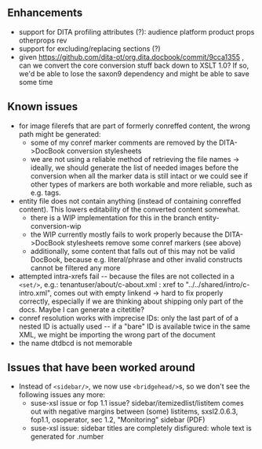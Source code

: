 ## Enhancements
* support for DITA profiling attributes (?): audience platform product props otherprops rev
* support for excluding/replacing sections (?)
* given https://github.com/dita-ot/org.dita.docbook/commit/9cca1355 , can we
  convert the core conversion stuff back down to XSLT 1.0? If so, we'd be able
  to lose the saxon9 dependency and might be able to save some time

## Known issues

* for image filerefs that are part of formerly conreffed content, the wrong
  path might be generated:
  * some of my conref marker comments are removed by the DITA->DocBook
    conversion stylesheets
  * we are not using a reliable method of retrieving the file names
  -> ideally, we should generate the list of needed images before the
    conversion when all the marker data is still intact or we could see if
    other types of markers are both workable and more reliable, such as e.g.
    tags.
* entity file does not contain anything (instead of containing conreffed
  content). This lowers editability of the converted content somewhat.
  * there is a WIP implementation for this in the branch entity-conversion-wip
  * the WIP currently mostly fails to work properly because the DITA->DocBook
    stylesheets remove some conref markers (see above)
  * additionally, some content that falls out of this may not be valid DocBook,
    because e.g. literal/phrase and other invalid constructs cannot be filtered
    any more
* attempted intra-xrefs fail -- because the files are not collected in a
  `<set/>`, e.g.: tenantuser/about/c-about.xml : xref to
  "../../shared/intro/c-intro.xml", comes out with empty linkend -> hard to
  fix properly correctly, especially if we are thinking about shipping only
  part of the docs. Maybe I can generate a citetitle?
* conref resolution works with imprecise IDs: only the last part of of a
  nested ID is actually used -- if a "bare" ID is available twice in the same
  XML, we might be importing the wrong part of the document
* the name dtdbcd is not memorable

## Issues that have been worked around

* Instead of `<sidebar/>`, we now use `<bridgehead/>`s, so we don't see the
  following issues any more:
  * suse-xsl issue or fop 1.1 issue? sidebar/itemizedlist/listitem comes out
    with negative margins between (some) listitems, sxsl2.0.6.3, fop1.1,
    osoperator, sec 1.2, "Monitoring" sidebar (PDF)
  * suse-xsl issue: sidebar titles are completely disfigured: whole text is
    generated for .number
